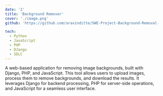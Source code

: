 ```yaml
---
date: '2'
title: 'Background Remover'
cover: './image.png'
github: 'https://github.com/aravinditte/SWE-Project-Background-Removal-Tool'

tech:
  - Python
  - JavaScript
  - PHP
  - DJango
  - SDLC
---
```


A web-based application for removing image backgrounds, built with Django, PHP, and JavaScript. This tool allows users to upload images, process them to remove backgrounds, and download the results. It leverages Django for backend processing, PHP for server-side operations, and JavaScript for a seamless user interface.
